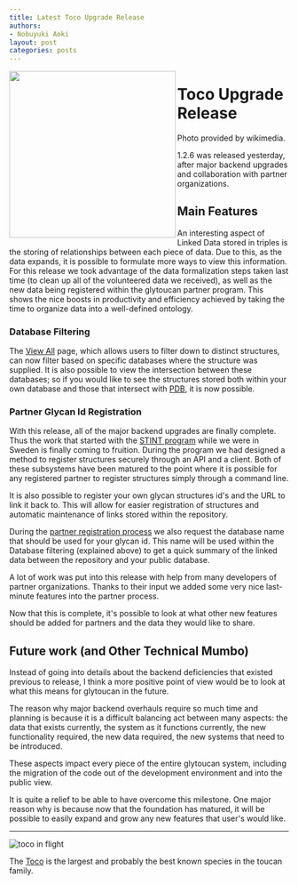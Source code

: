 ```yaml
---
title: Latest Toco Upgrade Release
authors:
- Nobuyuki Aoki
layout: post
categories: posts
---
```



<img src="https://upload.wikimedia.org/wikipedia/commons/a/a4/Ramphastos_toco_-Birdworld,_Farnham,_Surrey,_England-8a.jpg" align="left" height="300" >

# Toco Upgrade Release

Photo provided by wikimedia.

1.2.6 was released yesterday, after major backend upgrades and collaboration with partner organizations.

## Main Features

An interesting aspect of Linked Data stored in triples is the storing of relationships between each piece of data.  Due to this, as the data expands, it is possible to formulate more ways to view this information.  For this release we took advantage of the data formalization steps taken last time (to clean up all of the volunteered data we received), as well as the new data being registered within the glytoucan partner program.  This shows the nice boosts in productivity and efficiency achieved by taking the time to organize data into a well-defined ontology.

### Database Filtering

The [View All](https://glytoucan.org/Structures) page, which allows users to filter down to distinct structures, can now filter based on specific databases where the structure was supplied.  It is also possible to view the intersection between these databases; so if you would like to see the structures stored both within your own database and those that intersect with [PDB](http://www.rcsb.org/pdb/home/home.do), it is now possible.

### Partner Glycan Id Registration 

With this release, all of the major backend upgrades are finally complete.  Thus the work that started with the [STINT program](http://www.stint.se/en/scholarships_and_grants/joint_japan-swedish) while we were in Sweden is finally coming to fruition.  During the program we had designed a method to register structures securely through an API and a client.  Both of these subsystems have been matured to the point where it is possible for any registered partner to register structures simply through a command line.

It is also possible to register your own glycan structures id's and the URL to link it back to.  This will allow for easier registration of structures and automatic maintenance of links stored within the repository.

During the [partner registration process](http://code.glytoucan.org/partner/registration/) we also request the database name that should be used for your glycan id.  This name will be used within the Database filtering (explained above) to get a quick summary of the linked data between the repository and your public database.

A lot of work was put into this release with help from many developers of partner organizations.  Thanks to their input we added some very nice last-minute features into the partner process.

Now that this is complete, it's possible to look at what other new features should be added for partners and the data they would like to share.

## Future work (and Other Technical Mumbo)

Instead of going into details about the backend deficiencies that existed previous to release, I think a more positive point of view would be to look at what this means for glytoucan in the future.

The reason why major backend overhauls require so much time and planning is because it is a difficult balancing act between many aspects: the data that exists currently, the system as it functions currently, the new functionality required, the new data required, the new systems that need to be introduced.

These aspects impact every piece of the entire glytoucan system, including the migration of the code out of the development environment and into the public view.

It is quite a relief to be able to have overcome this milestone.  One major reason why is because now that the foundation has matured, it will be possible to easily expand and grow any new features that user's would like.

<hr />

![toco in flight](https://upload.wikimedia.org/wikipedia/commons/8/8f/Toco_toucan_%28Ramphastos_toco%29_in_flight_composite.jpg)

The [Toco](https://en.wikipedia.org/wiki/Toco_toucan) is the largest and probably the best known species in the toucan family. 
